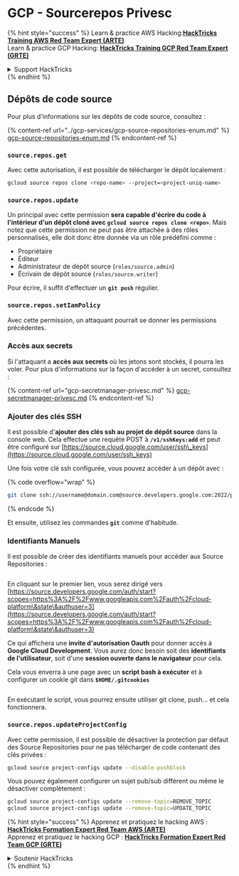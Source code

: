 # GCP - Sourcerepos Privesc

{% hint style="success" %}
Learn & practice AWS Hacking:<img src="../../../.gitbook/assets/image (1) (1) (1).png" alt="" data-size="line">[**HackTricks Training AWS Red Team Expert (ARTE)**](https://training.hacktricks.xyz/courses/arte)<img src="../../../.gitbook/assets/image (1) (1) (1).png" alt="" data-size="line">\
Learn & practice GCP Hacking: <img src="../../../.gitbook/assets/image (2).png" alt="" data-size="line">[**HackTricks Training GCP Red Team Expert (GRTE)**<img src="../../../.gitbook/assets/image (2).png" alt="" data-size="line">](https://training.hacktricks.xyz/courses/grte)

<details>

<summary>Support HackTricks</summary>

* Check the [**subscription plans**](https://github.com/sponsors/carlospolop)!
* **Join the** 💬 [**Discord group**](https://discord.gg/hRep4RUj7f) or the [**telegram group**](https://t.me/peass) or **follow** us on **Twitter** 🐦 [**@hacktricks\_live**](https://twitter.com/hacktricks_live)**.**
* **Share hacking tricks by submitting PRs to the** [**HackTricks**](https://github.com/carlospolop/hacktricks) and [**HackTricks Cloud**](https://github.com/carlospolop/hacktricks-cloud) github repos.

</details>
{% endhint %}

## Dépôts de code source

Pour plus d'informations sur les dépôts de code source, consultez :

{% content-ref url="../gcp-services/gcp-source-repositories-enum.md" %}
[gcp-source-repositories-enum.md](../gcp-services/gcp-source-repositories-enum.md)
{% endcontent-ref %}

### `source.repos.get`

Avec cette autorisation, il est possible de télécharger le dépôt localement :
```bash
gcloud source repos clone <repo-name> --project=<project-uniq-name>
```
### `source.repos.update`

Un principal avec cette permission **sera capable d'écrire du code à l'intérieur d'un dépôt cloné avec `gcloud source repos clone <repo>`**. Mais notez que cette permission ne peut pas être attachée à des rôles personnalisés, elle doit donc être donnée via un rôle prédéfini comme :

* Propriétaire
* Éditeur
* Administrateur de dépôt source (`roles/source.admin`)
* Écrivain de dépôt source (`roles/source.writer`)

Pour écrire, il suffit d'effectuer un **`git push`** régulier.

### `source.repos.setIamPolicy`

Avec cette permission, un attaquant pourrait se donner les permissions précédentes.

### Accès aux secrets

Si l'attaquant a **accès aux secrets** où les jetons sont stockés, il pourra les voler. Pour plus d'informations sur la façon d'accéder à un secret, consultez :

{% content-ref url="gcp-secretmanager-privesc.md" %}
[gcp-secretmanager-privesc.md](gcp-secretmanager-privesc.md)
{% endcontent-ref %}

### Ajouter des clés SSH

Il est possible d'**ajouter des clés ssh au projet de dépôt source** dans la console web. Cela effectue une requête POST à **`/v1/sshKeys:add`** et peut être configuré sur [https://source.cloud.google.com/user/ssh\_keys](https://source.cloud.google.com/user/ssh_keys)

Une fois votre clé ssh configurée, vous pouvez accéder à un dépôt avec :

{% code overflow="wrap" %}
```bash
git clone ssh://username@domain.com@source.developers.google.com:2022/p/<proj-name>/r/<repo-name>
```
{% endcode %}

Et ensuite, utilisez les commandes **`git`** comme d'habitude.

### Identifiants Manuels

Il est possible de créer des identifiants manuels pour accéder aux Source Repositories :

<figure><img src="../../../.gitbook/assets/image (324).png" alt=""><figcaption></figcaption></figure>

En cliquant sur le premier lien, vous serez dirigé vers [https://source.developers.google.com/auth/start?scopes=https%3A%2F%2Fwww.googleapis.com%2Fauth%2Fcloud-platform\&state\&authuser=3](https://source.developers.google.com/auth/start?scopes=https%3A%2F%2Fwww.googleapis.com%2Fauth%2Fcloud-platform\&state\&authuser=3)

Ce qui affichera une **invite d'autorisation Oauth** pour donner accès à **Google Cloud Development**. Vous aurez donc besoin soit des **identifiants de l'utilisateur**, soit d'une **session ouverte dans le navigateur** pour cela.

Cela vous enverra à une page avec un **script bash à exécuter** et à configurer un cookie git dans **`$HOME/.gitcookies`**

<figure><img src="../../../.gitbook/assets/image (323).png" alt=""><figcaption></figcaption></figure>

En exécutant le script, vous pourrez ensuite utiliser git clone, push... et cela fonctionnera.

### `source.repos.updateProjectConfig`

Avec cette permission, il est possible de désactiver la protection par défaut des Source Repositories pour ne pas télécharger de code contenant des clés privées :
```bash
gcloud source project-configs update --disable-pushblock
```
Vous pouvez également configurer un sujet pub/sub différent ou même le désactiver complètement :
```bash
gcloud source project-configs update --remove-topic=REMOVE_TOPIC
gcloud source project-configs update --remove-topic=UPDATE_TOPIC
```
{% hint style="success" %}
Apprenez et pratiquez le hacking AWS :<img src="../../../.gitbook/assets/image (1) (1) (1).png" alt="" data-size="line">[**HackTricks Formation Expert Red Team AWS (ARTE)**](https://training.hacktricks.xyz/courses/arte)<img src="../../../.gitbook/assets/image (1) (1) (1).png" alt="" data-size="line">\
Apprenez et pratiquez le hacking GCP : <img src="../../../.gitbook/assets/image (2).png" alt="" data-size="line">[**HackTricks Formation Expert Red Team GCP (GRTE)**<img src="../../../.gitbook/assets/image (2).png" alt="" data-size="line">](https://training.hacktricks.xyz/courses/grte)

<details>

<summary>Soutenir HackTricks</summary>

* Consultez les [**plans d'abonnement**](https://github.com/sponsors/carlospolop) !
* **Rejoignez le** 💬 [**groupe Discord**](https://discord.gg/hRep4RUj7f) ou le [**groupe telegram**](https://t.me/peass) ou **suivez** nous sur **Twitter** 🐦 [**@hacktricks\_live**](https://twitter.com/hacktricks_live)**.**
* **Partagez des astuces de hacking en soumettant des PRs aux** [**HackTricks**](https://github.com/carlospolop/hacktricks) et [**HackTricks Cloud**](https://github.com/carlospolop/hacktricks-cloud) dépôts github.

</details>
{% endhint %}
